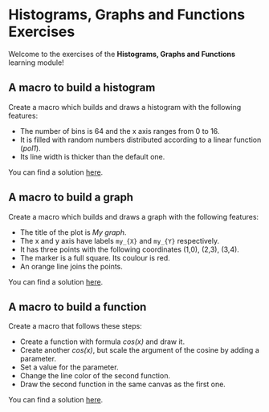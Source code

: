 # Histograms, Graphs and Functions Exercises

Welcome to the exercises of the **Histograms, Graphs and Functions** learning module!

## A macro to build a histogram
Create a macro which builds and draws a histogram with the following features:
- The number of bins is 64 and the x axis ranges from 0 to 16.
- It is filled with random numbers distributed according to a linear function (*pol1*).
- Its line width is thicker than the default one.

You can find a solution [here](SimpleHistogram.C).

## A macro to build a graph
Create a macro which builds and draws a graph with the following features:
- The title of the plot is *My graph*.
- The x and y axis have labels `my_{X}` and `my_{Y}` respectively.
- It has three points with the following coordinates (1,0), (2,3), (3,4).
- The marker is a full square. Its coulour is red.
- An orange line joins the points.

You can find a solution [here](SimpleGraph.C).

## A macro to build a function
Create a macro that follows these steps:
- Create a function with formula *cos(x)* and draw it.
- Create another *cos(x)*, but scale the argument of the cosine by adding a parameter.
- Set a value for the parameter.
- Change the line color of the second function.
- Draw the second function in the same canvas as the first one.

You can find a solution [here](SimpleFunction.C).

